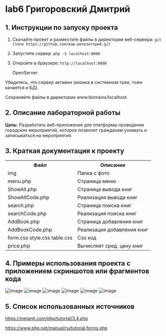 # lab6 Григоровский Дмитрий
## 1. Инструкции по запуску проекта
1. Скачайте проект и разместите файлы в директории веб-сервера:
`git clone https://github.com/ваш-репозиторий.git`
2. Запустите сервер:
   `php -S localhost:8000`
4. Откройте в браузере:
   `http://localhost:8000`

   OpenServer:
   
Убедитесь, что сервер активен (иконка в системном трее, тоже качается и БД).

Сохраняйте файлы в директории www/domains/localhost.
   
## 2. Описание лабораторной работы   

__Цель:__ Разработать веб-приложение для платформы проведения городских мероприятий, которое позволит гражданам узнавать и записываться на мероприятия.

## 3. Краткая документация к проекту 

<table>
    <tr>
        <th>Файл</th>
        <th>Описание</th>
    </tr>
       <tr>
        <td>img</td>
        <td>Папка с фото</td>
    </tr>
    <tr>
        <td>menu.php</td>
        <td>Страница меню</td>
    </tr>
   <tr>
       <td>ShowAll.php</td>
      <td>Страница вывода книг</td>
    </tr>
  <tr>
       <td>ShowAllCode.php</td>
      <td>Реализация вывода книг</td>
    </tr>
    <tr>
       <td>search.php</td>
      <td>Страница поиска книг</td>
    </tr>
     <tr>
       <td>searchCode.php</td>
      <td>Реализация поиска книг</td>
    </tr>
     <tr>
          <td>AddBook.php</td>
      <td>Страница добавления книг </td>
    </tr>
   <tr>
          <td>AddBookCode.php</td>
      <td>Реализация добавления книг </td>
    </tr>
   <tr>
          <td>form.css style.css table.css</td>
      <td>Css код  </td>
    </tr>
  <tr>
       <td>price.php</td>
      <td>Вычисляет сред. цену книг</td>
    </tr>
</table>

## 4. Примеры использования проекта с приложением скриншотов или фрагментов кода
![image](https://github.com/user-attachments/assets/d6a3b998-4daf-423a-a303-8059ead09b63)
![image](https://github.com/user-attachments/assets/dd984ab4-315c-4397-ae33-1f7da6a37a6f)
![image](https://github.com/user-attachments/assets/ca2c4928-b5ba-4094-ad25-5fc3b234ed6d)
![image](https://github.com/user-attachments/assets/353abba3-2966-411d-8a50-18d93c61251f)
![image](https://github.com/user-attachments/assets/4f59d385-92c2-450f-a85f-61579c7a6737)
![image](https://github.com/user-attachments/assets/26f776cd-c921-452d-b31f-55194885c4ed)



## 5. Список использованных источников

https://metanit.com/php/tutorial/3.4.php

https://www.php.net/manual/ru/tutorial.forms.php



